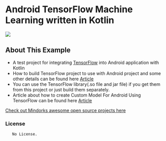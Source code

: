 # Android TensorFlow Machine Learning written in Kotlin

<img src=https://www.tensorflow.org/_static/images/tensorflow/logo.png >

##  About This Example
* A test project for integrating [TensorFlow](https://github.com/tensorflow/tensorflow) into Android application with Kotlin
* How to build TensorFlow project to use with Android project and some other details can be found here [Article](https://blog.mindorks.com/android-tensorflow-machine-learning-example-ff0e9b2654cc)
* You can use the TensorFlow library(.so file and jar file) if you get them from this project or just build them separately.
* Article about how to create Custom Model For Android Using TensorFlow can be found here [Article](https://blog.mindorks.com/creating-custom-model-for-android-using-tensorflow-3f963d270bfb)

[Check out Mindorks awesome open source projects here](https://mindorks.com/open-source-projects)

### License
```
   No License.
```
